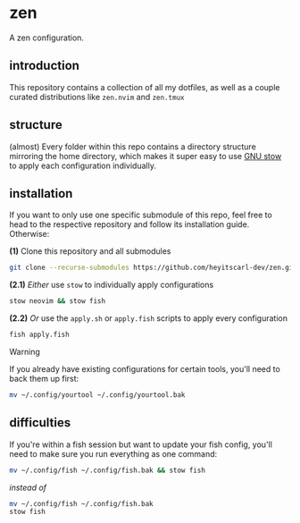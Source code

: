 # zen

A zen configuration.

## introduction

This repository contains a collection of all my dotfiles, as well as a couple curated distributions like `zen.nvim` and `zen.tmux`

## structure

(almost) Every folder within this repo contains a directory structure mirroring the home directory, which makes it super easy
to use [GNU stow](https://www.gnu.org/software/stow/) to apply each configuration individually.

## installation

If you want to only use one specific submodule of this repo, feel free to head to the respective repository and follow
its installation guide. Otherwise:

**(1)** Clone this repository and all submodules

```bash
git clone --recurse-submodules https://github.com/heyitscarl-dev/zen.git ~/.zen
```

**(2.1)** _Either_ use `stow` to individually apply configurations
```bash
stow neovim && stow fish
```

**(2.2)** _Or_ use the `apply.sh` or `apply.fish` scripts to apply every configuration
```bash
fish apply.fish
```

> [!WARNING]
> If you already have existing configurations for certain tools, you'll need to back them up first:
> ```bash
> mv ~/.config/yourtool ~/.config/yourtool.bak
> ```

## difficulties 

If you're within a fish session but want to update your fish config, you'll need to make sure you run 
everything as one command:

```bash
mv ~/.config/fish ~/.config/fish.bak && stow fish
```

_instead of_

```bash
mv ~/.config/fish ~/.config/fish.bak
stow fish
```
